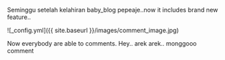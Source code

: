 Seminggu setelah kelahiran baby_blog pepeaje..now it includes brand new feature..

![_config.yml]({{ site.baseurl }}/images/comment_image.jpg)

Now everybody are able to comments. Hey.. arek arek.. monggooo comment 
